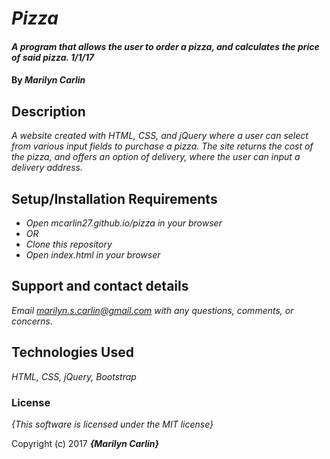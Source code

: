# _Pizza_

#### _A program that allows the user to order a pizza, and calculates the price of said pizza. 1/1/17_

#### By _**Marilyn Carlin**_

## Description

_A website created with HTML, CSS, and jQuery where a user can select from various input fields to purchase a pizza. The site returns the cost of the pizza, and offers an option of delivery, where the user can input a delivery address._

## Setup/Installation Requirements

* _Open mcarlin27.github.io/pizza in your browser_
* _OR_
* _Clone this repository_
* _Open index.html in your browser_

## Support and contact details

_Email marilyn.s.carlin@gmail.com with any questions, comments, or concerns._

## Technologies Used

_HTML, CSS, jQuery, Bootstrap_

### License

*{This software is licensed under the MIT license}*

Copyright (c) 2017 **_{Marilyn Carlin}_**
